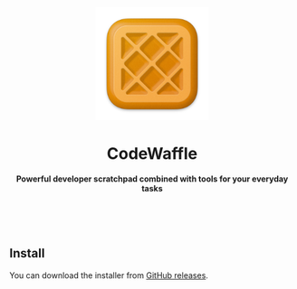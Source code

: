 <div align="center">
	<a href="https://florian.page">
		<img src="static/icon.png" width="200" height="200">
	</a>
	<h1>CodeWaffle</h1>
	<p>
		<b>Powerful developer scratchpad combined with tools for your everyday tasks</b>
	</p>
	<br>
	<br>
	<br>
</div>

## Install

You can download the installer from [GitHub releases](https://github.com/florianwiech/codewaffle/releases).
